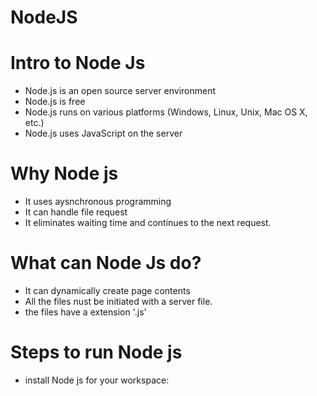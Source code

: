 # NodeJS

# Intro to Node Js
* Node.js is an open source server environment
* Node.js is free
* Node.js runs on various platforms (Windows, Linux, Unix, Mac OS X, etc.)
* Node.js uses JavaScript on the server

# Why Node js

* It  uses aysnchronous programming
* It can handle file request 
* It eliminates waiting time and continues to the next request.

# What can Node Js do?

* It can dynamically create page contents
* All the files nust be initiated with a server file.
* the files have a extension '.js'

# Steps to run  Node js

* install Node js for your workspace: 
